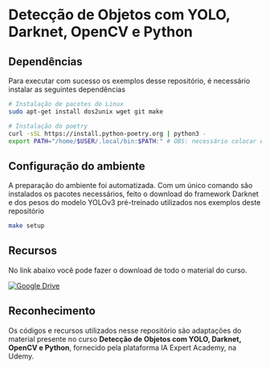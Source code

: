 # Detecção de Objetos com YOLO, Darknet, OpenCV e Python

## Dependências

Para executar com sucesso os exemplos desse repositório, é necessário instalar as seguintes dependências

```bash
# Instalação de pacotes do Linux
sudo apt-get install dos2unix wget git make

# Instalação do poetry
curl -sSL https://install.python-poetry.org | python3 -
export PATH="/home/$USER/.local/bin:$PATH:" # OBS: necessário colocar esse comando no .bashrc ou .zshrc
```

## Configuração do ambiente

A preparação do ambiente foi automatizada. Com um único comando são instalados os pacotes necessários, feito o download do framework Darknet e dos pesos do modelo YOLOv3 pré-treinado utilizados nos exemplos deste repositório

```bash
make setup
```

## Recursos

No link abaixo você pode fazer o download de todo o material do curso.

[![Google Drive](https://img.shields.io/badge/Google%20Drive-4285F4.svg?style=for-the-badge&logo=Google-Drive&logoColor=white)](https://drive.google.com/drive/folders/1jcWIoIWlFJ2ocERjW0p2W1cZ4LRMEjM5)

## Reconhecimento

Os códigos e recursos utilizados nesse repositório são adaptações do material presente no curso **Detecção de Objetos com YOLO, Darknet, OpenCV e Python**, fornecido pela plataforma IA Expert Academy, na Udemy.